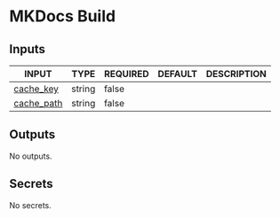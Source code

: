 # MKDocs Build

## Inputs

<!-- AUTO-DOC-INPUT:START - Do not remove or modify this section -->

|                             INPUT                              |  TYPE  | REQUIRED | DEFAULT | DESCRIPTION |
|----------------------------------------------------------------|--------|----------|---------|-------------|
|  <a name="input_cache_key"></a>[cache_key](#input_cache_key)   | string |  false   |         |             |
| <a name="input_cache_path"></a>[cache_path](#input_cache_path) | string |  false   |         |             |

<!-- AUTO-DOC-INPUT:END -->

## Outputs

<!-- AUTO-DOC-OUTPUT:START - Do not remove or modify this section -->
No outputs.
<!-- AUTO-DOC-OUTPUT:END -->

## Secrets

<!-- AUTO-DOC-SECRETS:START - Do not remove or modify this section -->
No secrets.
<!-- AUTO-DOC-SECRETS:END -->
